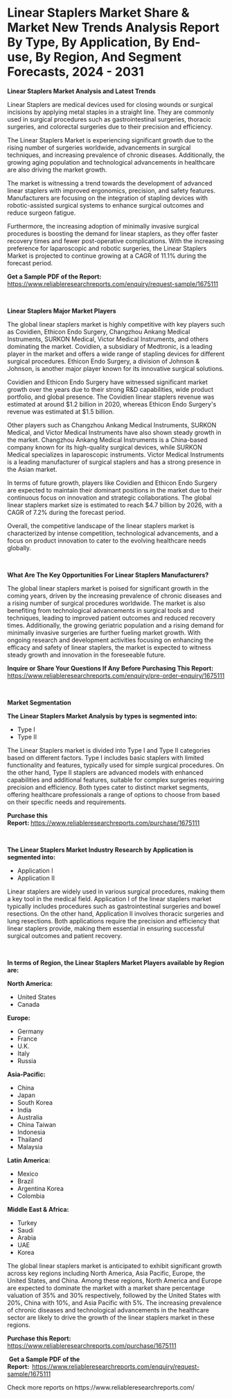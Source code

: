 <p><h1>Linear Staplers Market Share & Market New Trends Analysis Report By Type, By Application, By End-use, By Region, And Segment Forecasts, 2024 - 2031</h1></p><p><strong>Linear Staplers Market Analysis and Latest Trends</strong></p>
<p><p>Linear Staplers are medical devices used for closing wounds or surgical incisions by applying metal staples in a straight line. They are commonly used in surgical procedures such as gastrointestinal surgeries, thoracic surgeries, and colorectal surgeries due to their precision and efficiency.</p><p>The Linear Staplers Market is experiencing significant growth due to the rising number of surgeries worldwide, advancements in surgical techniques, and increasing prevalence of chronic diseases. Additionally, the growing aging population and technological advancements in healthcare are also driving the market growth.</p><p>The market is witnessing a trend towards the development of advanced linear staplers with improved ergonomics, precision, and safety features. Manufacturers are focusing on the integration of stapling devices with robotic-assisted surgical systems to enhance surgical outcomes and reduce surgeon fatigue.</p><p>Furthermore, the increasing adoption of minimally invasive surgical procedures is boosting the demand for linear staplers, as they offer faster recovery times and fewer post-operative complications. With the increasing preference for laparoscopic and robotic surgeries, the Linear Staplers Market is projected to continue growing at a CAGR of 11.1% during the forecast period.</p></p>
<p><strong>Get a Sample PDF of the Report:&nbsp;</strong> <a href="https://www.reliableresearchreports.com/enquiry/request-sample/1675111">https://www.reliableresearchreports.com/enquiry/request-sample/1675111</a></p>
<p>&nbsp;</p>
<p><strong>Linear Staplers Major Market Players</strong></p>
<p><p>The global linear staplers market is highly competitive with key players such as Covidien, Ethicon Endo Surgery, Changzhou Ankang Medical Instruments, SURKON Medical, Victor Medical Instruments, and others dominating the market. Covidien, a subsidiary of Medtronic, is a leading player in the market and offers a wide range of stapling devices for different surgical procedures. Ethicon Endo Surgery, a division of Johnson & Johnson, is another major player known for its innovative surgical solutions.</p><p>Covidien and Ethicon Endo Surgery have witnessed significant market growth over the years due to their strong R&D capabilities, wide product portfolio, and global presence. The Covidien linear staplers revenue was estimated at around $1.2 billion in 2020, whereas Ethicon Endo Surgery's revenue was estimated at $1.5 billion.</p><p>Other players such as Changzhou Ankang Medical Instruments, SURKON Medical, and Victor Medical Instruments have also shown steady growth in the market. Changzhou Ankang Medical Instruments is a China-based company known for its high-quality surgical devices, while SURKON Medical specializes in laparoscopic instruments. Victor Medical Instruments is a leading manufacturer of surgical staplers and has a strong presence in the Asian market.</p><p>In terms of future growth, players like Covidien and Ethicon Endo Surgery are expected to maintain their dominant positions in the market due to their continuous focus on innovation and strategic collaborations. The global linear staplers market size is estimated to reach $4.7 billion by 2026, with a CAGR of 7.2% during the forecast period.</p><p>Overall, the competitive landscape of the linear staplers market is characterized by intense competition, technological advancements, and a focus on product innovation to cater to the evolving healthcare needs globally.</p></p>
<p>&nbsp;</p>
<p><strong>What Are The Key Opportunities For Linear Staplers Manufacturers?</strong></p>
<p><p>The global linear staplers market is poised for significant growth in the coming years, driven by the increasing prevalence of chronic diseases and a rising number of surgical procedures worldwide. The market is also benefiting from technological advancements in surgical tools and techniques, leading to improved patient outcomes and reduced recovery times. Additionally, the growing geriatric population and a rising demand for minimally invasive surgeries are further fueling market growth. With ongoing research and development activities focusing on enhancing the efficacy and safety of linear staplers, the market is expected to witness steady growth and innovation in the foreseeable future.</p></p>
<p><strong>Inquire or Share Your Questions If Any Before Purchasing This Report:</strong> <a href="https://www.reliableresearchreports.com/enquiry/pre-order-enquiry/1675111">https://www.reliableresearchreports.com/enquiry/pre-order-enquiry/1675111</a></p>
<p>&nbsp;</p>
<p><strong>Market Segmentation</strong></p>
<p><strong>The Linear Staplers Market Analysis by types is segmented into:</strong></p>
<p><ul><li>Type I</li><li>Type II</li></ul></p>
<p><p>The Linear Staplers market is divided into Type I and Type II categories based on different factors. Type I includes basic staplers with limited functionality and features, typically used for simple surgical procedures. On the other hand, Type II staplers are advanced models with enhanced capabilities and additional features, suitable for complex surgeries requiring precision and efficiency. Both types cater to distinct market segments, offering healthcare professionals a range of options to choose from based on their specific needs and requirements.</p></p>
<p><strong>Purchase this Report:&nbsp;</strong><a href="https://www.reliableresearchreports.com/purchase/1675111">https://www.reliableresearchreports.com/purchase/1675111</a></p>
<p>&nbsp;</p>
<p><strong>The Linear Staplers Market Industry Research by Application is segmented into:</strong></p>
<p><ul><li>Application I</li><li>Application II</li></ul></p>
<p><p>Linear staplers are widely used in various surgical procedures, making them a key tool in the medical field. Application I of the linear staplers market typically includes procedures such as gastrointestinal surgeries and bowel resections. On the other hand, Application II involves thoracic surgeries and lung resections. Both applications require the precision and efficiency that linear staplers provide, making them essential in ensuring successful surgical outcomes and patient recovery.</p></p>
<p>&nbsp;</p>
<p><strong>In terms of Region, the Linear Staplers Market Players available by Region are:</strong></p>
<p>
    <p> <strong> North America: </strong>
        <ul>
            <li>United States</li>
            <li>Canada</li>
        </ul>
        </p> 
    <p> <strong> Europe: </strong>
        <ul>
            <li>Germany</li>
            <li>France</li>
            <li>U.K.</li>
            <li>Italy</li>
            <li>Russia</li>
        </ul>
        </p> 
    <p> <strong> Asia-Pacific: </strong>
        <ul>
            <li>China</li>
            <li>Japan</li>
            <li>South Korea</li>
            <li>India</li>
            <li>Australia</li>
            <li>China Taiwan</li>
            <li>Indonesia</li>
            <li>Thailand</li>
            <li>Malaysia</li>
        </ul>
        </p> 
    <p> <strong> Latin America: </strong>
        <ul>
            <li>Mexico</li>
            <li>Brazil</li>
            <li>Argentina Korea</li>
            <li>Colombia</li>
        </ul>
        </p> 
    <p> <strong> Middle East & Africa: </strong>
        <ul>
            <li>Turkey</li>
            <li>Saudi</li>
            <li>Arabia</li>
            <li>UAE</li>
            <li>Korea</li>
        </ul>
    </p>
    </p>
<p><p>The global linear staplers market is anticipated to exhibit significant growth across key regions including North America, Asia Pacific, Europe, the United States, and China. Among these regions, North America and Europe are expected to dominate the market with a market share percentage valuation of 35% and 30% respectively, followed by the United States with 20%, China with 10%, and Asia Pacific with 5%. The increasing prevalence of chronic diseases and technological advancements in the healthcare sector are likely to drive the growth of the linear staplers market in these regions.</p></p>
<p><strong>Purchase this Report: </strong><a href="https://www.reliableresearchreports.com/purchase/1675111">https://www.reliableresearchreports.com/purchase/1675111</a></p>
<p>&nbsp;<strong>Get a Sample PDF of the Report:&nbsp;&nbsp;</strong><a href="https://www.reliableresearchreports.com/enquiry/request-sample/1675111">https://www.reliableresearchreports.com/enquiry/request-sample/1675111</a></p>
<p><strong></strong></p>
<p>Check more reports on https://www.reliableresearchreports.com/</p>